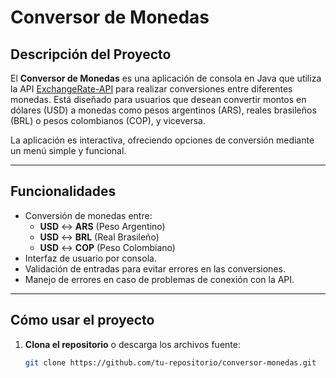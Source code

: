 # Conversor de Monedas

## Descripción del Proyecto
El **Conversor de Monedas** es una aplicación de consola en Java que utiliza la API [ExchangeRate-API](https://www.exchangerate-api.com/) para realizar conversiones entre diferentes monedas. Está diseñado para usuarios que desean convertir montos en dólares (USD) a monedas como pesos argentinos (ARS), reales brasileños (BRL) o pesos colombianos (COP), y viceversa.

La aplicación es interactiva, ofreciendo opciones de conversión mediante un menú simple y funcional.

---

## Funcionalidades
- Conversión de monedas entre:
    - **USD** ↔ **ARS** (Peso Argentino)
    - **USD** ↔ **BRL** (Real Brasileño)
    - **USD** ↔ **COP** (Peso Colombiano)
- Interfaz de usuario por consola.
- Validación de entradas para evitar errores en las conversiones.
- Manejo de errores en caso de problemas de conexión con la API.

---

## Cómo usar el proyecto
1. **Clona el repositorio** o descarga los archivos fuente:
   ```bash
   git clone https://github.com/tu-repositorio/conversor-monedas.git
